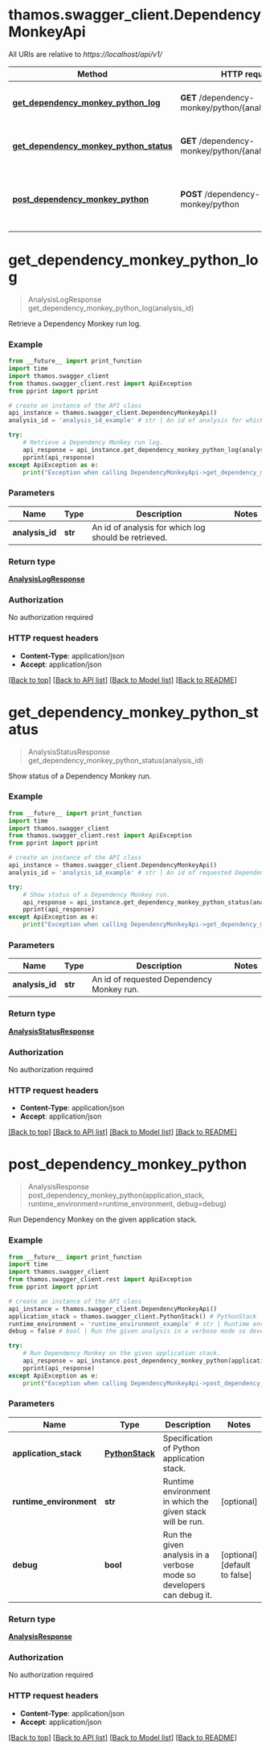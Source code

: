 # thamos.swagger_client.DependencyMonkeyApi

All URIs are relative to *https://localhost/api/v1/*

Method | HTTP request | Description
------------- | ------------- | -------------
[**get_dependency_monkey_python_log**](DependencyMonkeyApi.md#get_dependency_monkey_python_log) | **GET** /dependency-monkey/python/{analysis_id}/log | Retrieve a Dependency Monkey run log.
[**get_dependency_monkey_python_status**](DependencyMonkeyApi.md#get_dependency_monkey_python_status) | **GET** /dependency-monkey/python/{analysis_id}/status | Show status of a Dependency Monkey run.
[**post_dependency_monkey_python**](DependencyMonkeyApi.md#post_dependency_monkey_python) | **POST** /dependency-monkey/python | Run Dependency Monkey on the given application stack.


# **get_dependency_monkey_python_log**
> AnalysisLogResponse get_dependency_monkey_python_log(analysis_id)

Retrieve a Dependency Monkey run log.

### Example
```python
from __future__ import print_function
import time
import thamos.swagger_client
from thamos.swagger_client.rest import ApiException
from pprint import pprint

# create an instance of the API class
api_instance = thamos.swagger_client.DependencyMonkeyApi()
analysis_id = 'analysis_id_example' # str | An id of analysis for which log should be retrieved.

try:
    # Retrieve a Dependency Monkey run log.
    api_response = api_instance.get_dependency_monkey_python_log(analysis_id)
    pprint(api_response)
except ApiException as e:
    print("Exception when calling DependencyMonkeyApi->get_dependency_monkey_python_log: %s\n" % e)
```

### Parameters

Name | Type | Description  | Notes
------------- | ------------- | ------------- | -------------
 **analysis_id** | **str**| An id of analysis for which log should be retrieved. | 

### Return type

[**AnalysisLogResponse**](AnalysisLogResponse.md)

### Authorization

No authorization required

### HTTP request headers

 - **Content-Type**: application/json
 - **Accept**: application/json

[[Back to top]](#) [[Back to API list]](../README.md#documentation-for-api-endpoints) [[Back to Model list]](../README.md#documentation-for-models) [[Back to README]](../README.md)

# **get_dependency_monkey_python_status**
> AnalysisStatusResponse get_dependency_monkey_python_status(analysis_id)

Show status of a Dependency Monkey run.

### Example
```python
from __future__ import print_function
import time
import thamos.swagger_client
from thamos.swagger_client.rest import ApiException
from pprint import pprint

# create an instance of the API class
api_instance = thamos.swagger_client.DependencyMonkeyApi()
analysis_id = 'analysis_id_example' # str | An id of requested Dependency Monkey run.

try:
    # Show status of a Dependency Monkey run.
    api_response = api_instance.get_dependency_monkey_python_status(analysis_id)
    pprint(api_response)
except ApiException as e:
    print("Exception when calling DependencyMonkeyApi->get_dependency_monkey_python_status: %s\n" % e)
```

### Parameters

Name | Type | Description  | Notes
------------- | ------------- | ------------- | -------------
 **analysis_id** | **str**| An id of requested Dependency Monkey run. | 

### Return type

[**AnalysisStatusResponse**](AnalysisStatusResponse.md)

### Authorization

No authorization required

### HTTP request headers

 - **Content-Type**: application/json
 - **Accept**: application/json

[[Back to top]](#) [[Back to API list]](../README.md#documentation-for-api-endpoints) [[Back to Model list]](../README.md#documentation-for-models) [[Back to README]](../README.md)

# **post_dependency_monkey_python**
> AnalysisResponse post_dependency_monkey_python(application_stack, runtime_environment=runtime_environment, debug=debug)

Run Dependency Monkey on the given application stack.

### Example
```python
from __future__ import print_function
import time
import thamos.swagger_client
from thamos.swagger_client.rest import ApiException
from pprint import pprint

# create an instance of the API class
api_instance = thamos.swagger_client.DependencyMonkeyApi()
application_stack = thamos.swagger_client.PythonStack() # PythonStack | Specification of Python application stack.
runtime_environment = 'runtime_environment_example' # str | Runtime environment in which the given stack will be run.  (optional)
debug = false # bool | Run the given analysis in a verbose mode so developers can debug it.  (optional) (default to false)

try:
    # Run Dependency Monkey on the given application stack.
    api_response = api_instance.post_dependency_monkey_python(application_stack, runtime_environment=runtime_environment, debug=debug)
    pprint(api_response)
except ApiException as e:
    print("Exception when calling DependencyMonkeyApi->post_dependency_monkey_python: %s\n" % e)
```

### Parameters

Name | Type | Description  | Notes
------------- | ------------- | ------------- | -------------
 **application_stack** | [**PythonStack**](PythonStack.md)| Specification of Python application stack. | 
 **runtime_environment** | **str**| Runtime environment in which the given stack will be run.  | [optional] 
 **debug** | **bool**| Run the given analysis in a verbose mode so developers can debug it.  | [optional] [default to false]

### Return type

[**AnalysisResponse**](AnalysisResponse.md)

### Authorization

No authorization required

### HTTP request headers

 - **Content-Type**: application/json
 - **Accept**: application/json

[[Back to top]](#) [[Back to API list]](../README.md#documentation-for-api-endpoints) [[Back to Model list]](../README.md#documentation-for-models) [[Back to README]](../README.md)

